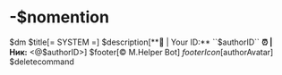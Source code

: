 # -$nomention
$dm
$title[= SYSTEM =]
$description[**🚀 | Your ID:**
``$authorID``
**⏰ | Ник:** 
<@$authorID>]
$footer[© M.Helper Bot]
$footerIcon[$authorAvatar]
$deletecommand
